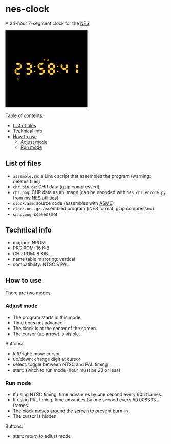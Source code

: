 # nes-clock
A 24-hour 7-segment clock for the [NES](https://en.wikipedia.org/wiki/Nintendo_Entertainment_System).

![screenshot](snap.png)

Table of contents:
* [List of files](#list-of-files)
* [Technical info](#technical-info)
* [How to use](#how-to-use)
  * [Adjust mode](#adjust-mode)
  * [Run mode](#run-mode)

## List of files
* `assemble.sh`: a Linux script that assembles the program (warning: deletes files)
* `chr.bin.gz`: CHR data (gzip compressed)
* `chr.png`: CHR data as an image (can be encoded with `nes_chr_encode.py` from [my NES utilities](https://github.com/qalle2/nes-util))
* `clock.asm`: source code (assembles with [ASM6](https://www.romhacking.net/utilities/674/))
* `clock.nes.gz`: assembled program (iNES format, gzip compressed)
* `snap.png`: screenshot

## Technical info
* mapper: NROM
* PRG ROM: 16 KiB
* CHR ROM: 8 KiB
* name table mirroring: vertical
* compatibility: NTSC &amp; PAL

## How to use
There are two modes.

### Adjust mode
* The program starts in this mode.
* Time does not advance.
* The clock is at the center of the screen.
* The cursor (up arrow) is visible.

Buttons:
* left/right: move cursor
* up/down: change digit at cursor
* select: toggle between NTSC and PAL timing
* start: switch to run mode (hour must be 23 or less)

### Run mode
* If using NTSC timing, time advances by one second every 60.1 frames.
* If using PAL timing, time advances by one second every 50.008333&hellip; frames.
* The clock moves around the screen to prevent burn-in.
* The cursor is hidden.

Buttons:
* start: return to adjust mode
